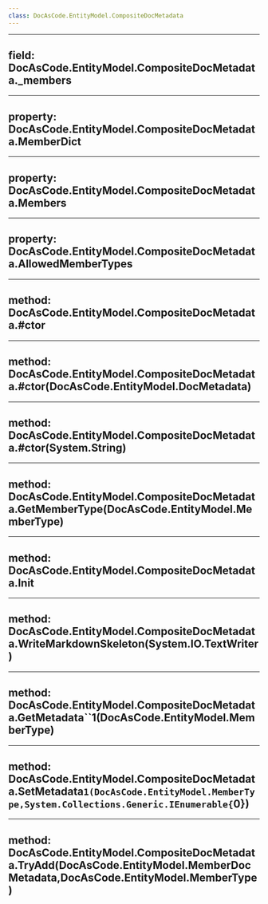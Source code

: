 ```yaml
---
class: DocAsCode.EntityModel.CompositeDocMetadata
---
```


---
field: DocAsCode.EntityModel.CompositeDocMetadata._members
---

---
property: DocAsCode.EntityModel.CompositeDocMetadata.MemberDict
---

---
property: DocAsCode.EntityModel.CompositeDocMetadata.Members
---

---
property: DocAsCode.EntityModel.CompositeDocMetadata.AllowedMemberTypes
---

---
method: DocAsCode.EntityModel.CompositeDocMetadata.#ctor
---

---
method: DocAsCode.EntityModel.CompositeDocMetadata.#ctor(DocAsCode.EntityModel.DocMetadata)
---

---
method: DocAsCode.EntityModel.CompositeDocMetadata.#ctor(System.String)
---

---
method: DocAsCode.EntityModel.CompositeDocMetadata.GetMemberType(DocAsCode.EntityModel.MemberType)
---

---
method: DocAsCode.EntityModel.CompositeDocMetadata.Init
---

---
method: DocAsCode.EntityModel.CompositeDocMetadata.WriteMarkdownSkeleton(System.IO.TextWriter)
---

---
method: DocAsCode.EntityModel.CompositeDocMetadata.GetMetadata``1(DocAsCode.EntityModel.MemberType)
---

---
method: DocAsCode.EntityModel.CompositeDocMetadata.SetMetadata``1(DocAsCode.EntityModel.MemberType,System.Collections.Generic.IEnumerable{``0})
---

---
method: DocAsCode.EntityModel.CompositeDocMetadata.TryAdd(DocAsCode.EntityModel.MemberDocMetadata,DocAsCode.EntityModel.MemberType)
---

